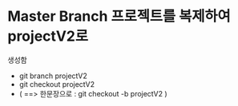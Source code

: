 # Master Branch 프로젝트를 복제하여 projectV2로
생성함
* git branch projectV2
* git checkout projectV2
* ( ==> 한문장으로 : git checkout -b projectV2 )


